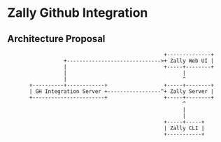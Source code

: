 # Zally Github Integration

## Architecture Proposal

                                                      +--------------+
                      +------------------------------>+ Zally Web UI |
                      |                               +-----+--------+
                      |                                     |
                      |                                     ^
           +----------+------------+                  +-----+--------+
           | GH Integration Server +-----------------^+ Zally Server |
           +-----------------------+                  +-----+--------+
                                                            ^
                                                            |
                                                            |
                                                      +-----+-----+
                                                      | Zally CLI |
                                                      +-----------+
